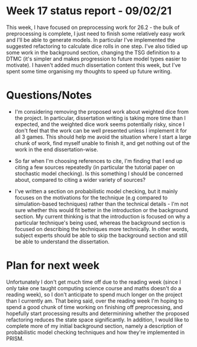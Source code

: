 # Week 17 status report - 09/02/21

This week, I have focused on preprocessing work for 26.2 - the bulk of preprocessing is complete, I just need to finish some relatively easy work and I'll be able to generate models. In particular I've implemented the suggested refactoring to calculate dice rolls in one step. I've also tidied up some work in the background section, changing the TSG definition to a DTMC (it's simpler and makes progression to future model types easier to motivate). I haven't added much dissertation content this week, but I've spent some time organising my thoughts to speed up future writing.

# Questions/Notes

* I'm considering removing the proposed work about weighted dice from the project. In particular, dissertation writing is taking more time than I expected, and the weighted dice work seems potentially risky, since I don't feel that the work can be well presented unless I implement it for all 3 games. This should help me avoid the situation where I start a large chunk of work, find myself unable to finish it, and get nothing out of the work in the end dissertation-wise.

* So far when I'm choosing references to cite, I'm finding that I end up citing a few sources repeatedly (in particular the tutorial paper on stochastic model checking). Is this something I should be concerned about, compared to citing a wider variety of sources?

* I've written a section on probabilistic model checking, but it mainly focuses on the motivations for the technique (e.g compared to simulation-based techniques) rather than the technical details - I'm not sure whether this would fit better in the introduction or the background section. My current thinking is that the introduction is focused on why a particular technique's being used, whereas the background section is focused on describing the techniques more technically. In other words, subject experts should be able to skip the background section and still be able to understand the dissertation.


# Plan for next week

Unfortunately I don't get much time off due to the reading week (since I only take one taught computing science course and maths doesn't do a reading week), so I don't anticipate to spend much longer on the project than I currently am. That being said, over the reading week I'm hoping to spend a good chunk of time working on finishing off preprocessing, and hopefully start processing results and determinining whether the proposed refactoring reduces the state space significantly. In addition, I would like to complete more of my initial background section, namely a description of probabilistic model checking techniques and how they're implemented in PRISM.